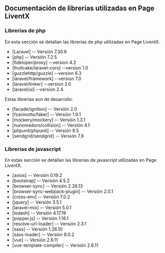 ## Documentación de librerias utilizadas en Page LiventX

### Librerias de php

En esta sección se detallan las librerias de php utilizadas en Page LiventX.


* [Laravel] -- Versión 7.30.6
* [php] -- Versión 7.2.5
* [fideloper/proxy] --version 4.2 
* [fruitcake/laravel-cors] --version 1.0 
* [guzzlehttp/guzzle] --version 6.3 
* [laravel/framework] --version 7.0 
* [laravel/tinker] --version 2.0 
* [laravel/ui] --version 2.4 

Estas librerias son de desarrollo:

* [facade/ignition] -- Versión 2.0
* [fzaninotto/faker] -- Versión 1.9.1
* [mockery/mockery] -- Versión 1.3.1
* [nunomaduro/collision] -- Versión 4.1
* [phpunit/phpunit] -- Versión 8.5
* [sendgrid/sendgrid] -- Versión 7.9

### Librerias de javascript

En estas sección se detallan las librerias de javascript utilizadas en Page LiventX.

* [axios] -- Versión 0.19.2
* [bootstrap] -- Versión 4.5.2
* [browser-sync] -- Versión 2.26.13
* [browser-sync-webpack-plugin] -- Versión 2.0.1
* [cross-env] -- Versión 7.0.2
* [jquery] -- Versión 3.5.1
* [laravel-mix] -- Versión 5.0.1
* [lodash] -- Versión 4.17.19
* [popper.js] -- Versión 1.16.1
* [resolve-url-loader] -- Versión 2.3.1
* [sass] -- Versión 1.26.10
* [sass-loader] -- Versión 8.0.2
* [vue] -- Versión 2.6.11
* [vue-template-compiler] -- Versión 2.6.11

